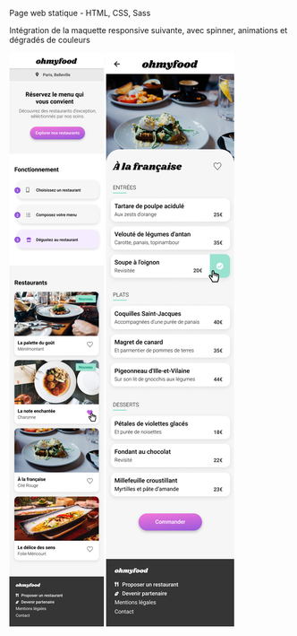 Page web statique - HTML, CSS, Sass

Intégration de la maquette responsive suivante, avec spinner, animations et dégradés de couleurs

<img src="assets/images/maquettes/accueil.png">

<img src="assets/images/maquettes/exemple_menu.png">

